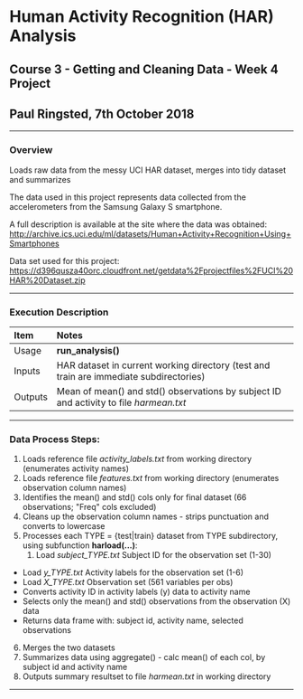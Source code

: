 # Human Activity Recognition (HAR) Analysis
## Course 3 - Getting and Cleaning Data - Week 4 Project
## Paul Ringsted, 7th October 2018
---
### Overview
Loads raw data from the messy UCI HAR dataset, merges into tidy dataset and summarizes

The data used in this project represents data collected from the accelerometers from the Samsung Galaxy S smartphone.

A full description is available at the site where the data was obtained:
http://archive.ics.uci.edu/ml/datasets/Human+Activity+Recognition+Using+Smartphones

Data set used for this project:
https://d396qusza40orc.cloudfront.net/getdata%2Fprojectfiles%2FUCI%20HAR%20Dataset.zip

---
### Execution Description
|Item|Notes|
|:---|:---|
|Usage|**run_analysis()**|
|Inputs|HAR dataset in current working directory (test and train are immediate subdirectories)|
|Outputs|Mean of mean() and std() observations by subject ID and activity to file *harmean.txt*|
---
### Data Process Steps:
1. Loads reference file *activity_labels.txt* from working directory (enumerates activity names)
2. Loads reference file *features.txt* from working directory (enumerates observation column names)
3. Identifies the mean() and std() cols only for final dataset (66 observations; "Freq" cols excluded)
4. Cleans up the observation column names - strips punctuation and converts to lowercase
5. Processes each TYPE = {test|train} dataset from TYPE subdirectory, using subfunction **harload(...)**:
	1. Load *subject_TYPE.txt*	Subject ID for the observation set (1-30)
- Load *y_TYPE.txt*		Activity labels for the observation set (1-6)
- Load *X_TYPE.txt*		Observation set (561 variables per obs)
- Converts activity ID in activity labels (y) data to activity name
- Selects only the mean() and std() observations from the observation (X) data
- Returns data frame with: subject id, activity name, selected observations
6. Merges the two datasets
7. Summarizes data using aggregate() - calc mean() of each col, by subject id and activity name
8. Outputs summary resultset to file *harmean.txt* in working directory
---
